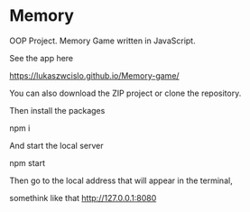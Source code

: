 # Memory

OOP Project. Memory Game written in JavaScript.


See the app here

https://lukaszwcislo.github.io/Memory-game/


You can also download the ZIP project or clone the repository.

Then install the packages

npm i

And start the local server

npm start

Then go to the local address that will appear in the terminal,

somethink like that http://127.0.0.1:8080

